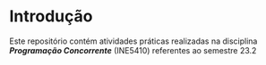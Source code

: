 # Introdução
Este repositório contém atividades práticas realizadas na disciplina ***Programação Concorrente*** (INE5410) referentes ao semestre 23.2
